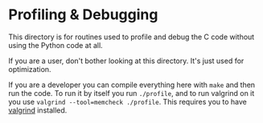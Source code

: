 Profiling & Debugging
=====================

This directory is for routines used to profile and debug the C code without using the Python code at all.

If you are a user, don't bother looking at this directory. It's just used for optimization.

If you are a developer you can compile everything here with `make` and then run the code. To run it by itself you run `./profile`, and to run valgrind on it you use `valgrind --tool=memcheck ./profile`. This requires you to have [valgrind](http://valgrind.org/) installed.